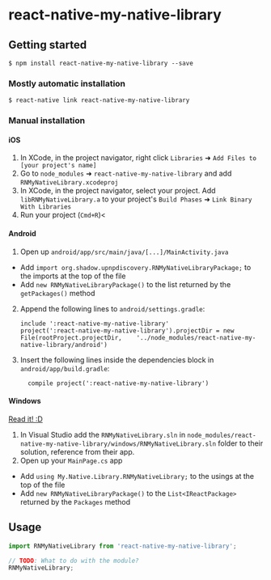 
# react-native-my-native-library

## Getting started

`$ npm install react-native-my-native-library --save`

### Mostly automatic installation

`$ react-native link react-native-my-native-library`

### Manual installation


#### iOS

1. In XCode, in the project navigator, right click `Libraries` ➜ `Add Files to [your project's name]`
2. Go to `node_modules` ➜ `react-native-my-native-library` and add `RNMyNativeLibrary.xcodeproj`
3. In XCode, in the project navigator, select your project. Add `libRNMyNativeLibrary.a` to your project's `Build Phases` ➜ `Link Binary With Libraries`
4. Run your project (`Cmd+R`)<

#### Android

1. Open up `android/app/src/main/java/[...]/MainActivity.java`
  - Add `import org.shadow.upnpdiscovery.RNMyNativeLibraryPackage;` to the imports at the top of the file
  - Add `new RNMyNativeLibraryPackage()` to the list returned by the `getPackages()` method
2. Append the following lines to `android/settings.gradle`:
  	```
  	include ':react-native-my-native-library'
  	project(':react-native-my-native-library').projectDir = new File(rootProject.projectDir, 	'../node_modules/react-native-my-native-library/android')
  	```
3. Insert the following lines inside the dependencies block in `android/app/build.gradle`:
  	```
      compile project(':react-native-my-native-library')
  	```

#### Windows
[Read it! :D](https://github.com/ReactWindows/react-native)

1. In Visual Studio add the `RNMyNativeLibrary.sln` in `node_modules/react-native-my-native-library/windows/RNMyNativeLibrary.sln` folder to their solution, reference from their app.
2. Open up your `MainPage.cs` app
  - Add `using My.Native.Library.RNMyNativeLibrary;` to the usings at the top of the file
  - Add `new RNMyNativeLibraryPackage()` to the `List<IReactPackage>` returned by the `Packages` method


## Usage
```javascript
import RNMyNativeLibrary from 'react-native-my-native-library';

// TODO: What to do with the module?
RNMyNativeLibrary;
```
  